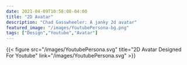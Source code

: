 ```yaml
---
date: 2021-04-09T10:58:08-04:00
title: "2D Avatar"
description: "Chad Gasswheeler: A janky 2d avatar"
featured_image: "/images/YoutubePersona-bg.png"
tags: ["Design","Youtube","Avatar"]
---
```


<!--more-->

{{< figure src="/images/YoutubePersona.svg" title="2D Avatar Designed For Youtube" link="/images/YoutubePersona.svg" >}}
